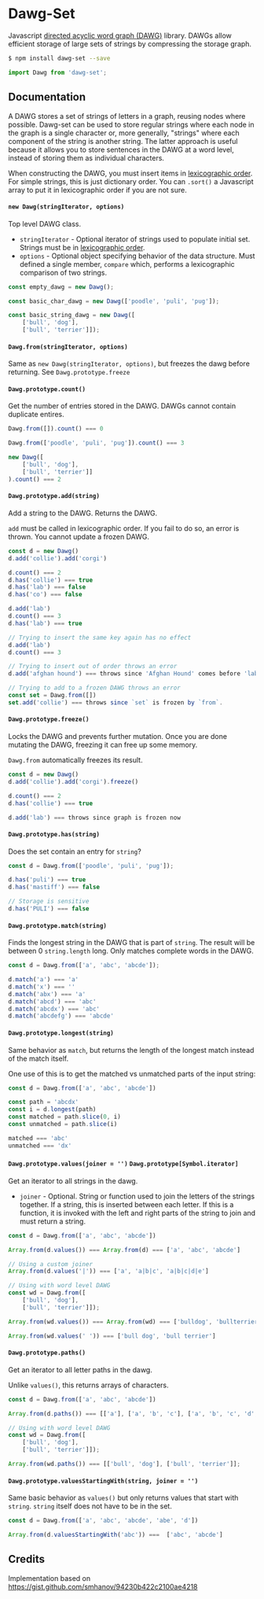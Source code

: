 # Dawg-Set

Javascript [directed acyclic word graph (DAWG)][dawg] library. DAWGs allow efficient storage of large sets of strings by compressing the storage graph.

```sh
$ npm install dawg-set --save
```

```js
import Dawg from 'dawg-set';
```

## Documentation
A DAWG stores a set of strings of letters in a graph, reusing nodes where possible. Dawg-set can be used to store regular strings where each node in the graph is a single character or, more generally, "strings" where each component of the string is another string. The latter approach is useful because it allows you to store sentences in the DAWG at a word level, instead of storing them as individual characters.

When constructing the DAWG, you must insert items in [lexicographic order][lex]. For simple strings, this is just dictionary order. You can `.sort()` a Javascript array to put it in lexicographic order if you are not sure. 

#### `new Dawg(stringIterator, options)`
Top level DAWG class.

* `stringIterator` - Optional iterator of strings used to populate initial set. Strings must be in [lexicographic order][lex].
* `options` - Optional object specifying behavior of the data structure. Must defined a single member, `compare` which, performs a lexicographic comparison of two strings.

```js
const empty_dawg = new Dawg();

const basic_char_dawg = new Dawg(['poodle', 'puli', 'pug']);

const basic_string_dawg = new Dawg([
    ['bull', 'dog'],
    ['bull', 'terrier']]);
```

#### `Dawg.from(stringIterator, options)`
Same as `new Dawg(stringIterator, options)`, but freezes the dawg before returning. See `Dawg.prototype.freeze`

#### `Dawg.prototype.count()`
Get the number of entries stored in the DAWG. DAWGs cannot contain duplicate entires.

```js
Dawg.from([]).count() === 0

Dawg.from(['poodle', 'puli', 'pug']).count() === 3

new Dawg([
    ['bull', 'dog'],
    ['bull', 'terrier']]
).count() === 2
```

#### `Dawg.prototype.add(string)`
Add a string to the DAWG. Returns the DAWG.

`add` must be called in lexicographic order. If you fail to do so, an error is thrown. You cannot update a frozen DAWG.

```js
const d = new Dawg()
d.add('collie').add('corgi')

d.count() === 2
d.has('collie') === true
d.has('lab') === false
d.has('co') === false

d.add('lab')
d.count() === 3
d.has('lab') === true

// Trying to insert the same key again has no effect
d.add('lab')
d.count() === 3

// Trying to insert out of order throws an error
d.add('afghan hound') === throws since 'Afghan Hound' comes before 'lab'

// Trying to add to a frozen DAWG throws an error
const set = Dawg.from([])
set.add('collie') === throws since `set` is frozen by `from`.
```

#### `Dawg.prototype.freeze()`
Locks the DAWG and prevents further mutation. Once you are done mutating the DAWG, freezing it can free up some memory.

`Dawg.from` automatically freezes its result.

```js
const d = new Dawg()
d.add('collie').add('corgi').freeze()

d.count() === 2
d.has('collie') === true

d.add('lab') === throws since graph is frozen now
```

#### `Dawg.prototype.has(string)`
Does the set contain an entry for `string`?

```js
const d = Dawg.from(['poodle', 'puli', 'pug']);

d.has('puli') === true
d.has('mastiff') === false

// Storage is sensitive
d.has('PULI') === false
```

#### `Dawg.prototype.match(string)`
Finds the longest string in the DAWG that is part of `string`. The result will be between 0 `string.length` long. Only matches complete words in the DAWG.

```js
const d = Dawg.from(['a', 'abc', 'abcde']);

d.match('a') === 'a'
d.match('x') === ''
d.match('abx') === 'a'
d.match('abcd') === 'abc'
d.match('abcdx') === 'abc'
d.match('abcdefg') === 'abcde'
```

#### `Dawg.prototype.longest(string)`
Same behavior as `match`, but returns the length of the longest match instead of the match itself.

One use of this is to get the matched vs unmatched parts of the input string:

```js
const d = Dawg.from(['a', 'abc', 'abcde'])

const path = 'abcdx'
const i = d.longest(path)
const matched = path.slice(0, i)
const unmatched = path.slice(i)

matched === 'abc'
unmatched === 'dx'
```

#### `Dawg.prototype.values(joiner = '')` `Dawg.prototype[Symbol.iterator]`
Get an iterator to all strings in the dawg.

- `joiner` - Optional. String or function used to join the letters of the strings together. If a string, this is inserted between each letter. If this is a function, it is invoked with the left and right parts of the string to join and must return a string. 

```js
const d = Dawg.from(['a', 'abc', 'abcde'])

Array.from(d.values()) === Array.from(d) === ['a', 'abc', 'abcde']

// Using a custom joiner
Array.from(d.values('|')) === ['a', 'a|b|c', 'a|b|c|d|e']

// Using with word level DAWG
const wd = Dawg.from([
    ['bull', 'dog'],
    ['bull', 'terrier']]);

Array.from(wd.values()) === Array.from(wd) === ['bulldog', 'bullterrier']

Array.from(wd.values(' ')) === ['bull dog', 'bull terrier']
```

#### `Dawg.prototype.paths()`
Get an iterator to all letter paths in the dawg.

Unlike `values()`, this returns arrays of characters.

```js
const d = Dawg.from(['a', 'abc', 'abcde'])

Array.from(d.paths()) === [['a'], ['a', 'b', 'c'], ['a', 'b', 'c', 'd', 'e']]

// Using with word level DAWG
const wd = Dawg.from([
    ['bull', 'dog'],
    ['bull', 'terrier']]);

Array.from(wd.paths()) === [['bull', 'dog'], ['bull', 'terrier']];
```

#### `Dawg.prototype.valuesStartingWith(string, joiner = '')`
Same basic behavior as `values()` but only returns values that start with `string`. `string` itself does not have to be in the set.

```js
const d = Dawg.from(['a', 'abc', 'abcde', 'abe', 'd'])

Array.from(d.valuesStartingWith('abc')) ===  ['abc', 'abcde']
```

## Credits
Implementation based on https://gist.github.com/smhanov/94230b422c2100ae4218


[dawg]: https://en.wikipedia.org/wiki/Deterministic_acyclic_finite_state_automaton

[lex]: https://en.wikipedia.org/wiki/Lexicographical_order